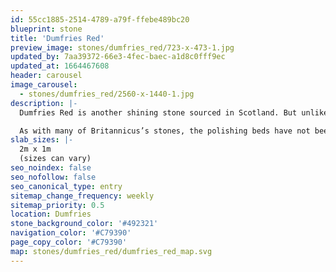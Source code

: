 ```yaml
---
id: 55cc1885-2514-4789-a79f-ffebe489bc20
blueprint: stone
title: 'Dumfries Red'
preview_image: stones/dumfries_red/723-x-473-1.jpg
updated_by: 7aa39372-66e3-4fec-baec-a1d8c0fff9ec
updated_at: 1664467608
header: carousel
image_carousel:
  - stones/dumfries_red/2560-x-1440-1.jpg
description: |-
  Dumfries Red is another shining stone sourced in Scotland. But unlike Ledmore, this is a brecciated conglomerate rather than a true marble. Being a conglomerate, it is made up of many crushed stones all held together by a natural cement. The Dumfries Red, when polished, has segments the colour of garnet, mixed with varying shades of red through to grey and blue.

  As with many of Britannicus’s stones, the polishing beds have not been widely used before and so are new to the market.
slab_sizes: |-
  2m x 1m
  (sizes can vary)
seo_noindex: false
seo_nofollow: false
seo_canonical_type: entry
sitemap_change_frequency: weekly
sitemap_priority: 0.5
location: Dumfries
stone_background_color: '#492321'
navigation_color: '#C79390'
page_copy_color: '#C79390'
map: stones/dumfries_red/dumfries_red_map.svg
---
```

